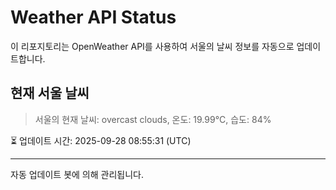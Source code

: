 
# Weather API Status

이 리포지토리는 OpenWeather API를 사용하여 서울의 날씨 정보를 자동으로 업데이트합니다.

## 현재 서울 날씨
> 서울의 현재 날씨: overcast clouds, 온도: 19.99°C, 습도: 84%

⏳ 업데이트 시간: 2025-09-28 08:55:31 (UTC)

---
자동 업데이트 봇에 의해 관리됩니다.
